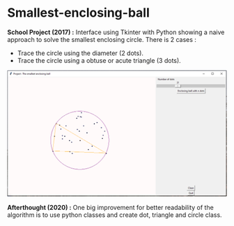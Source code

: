# Smallest-enclosing-ball

__School Project (2017) :__ Interface using Tkinter with Python showing a naive approach to solve the smallest enclosing circle. There is 2 cases :
  - Trace the circle using the diameter (2 dots).
  - Trace the circle using a obtuse or acute triangle (3 dots).
  
![Example acute triangle](acute_triangle.PNG)

__Afterthought (2020) :__ One big improvement for better readability of the algorithm is to use python classes and create dot, triangle and circle class.
